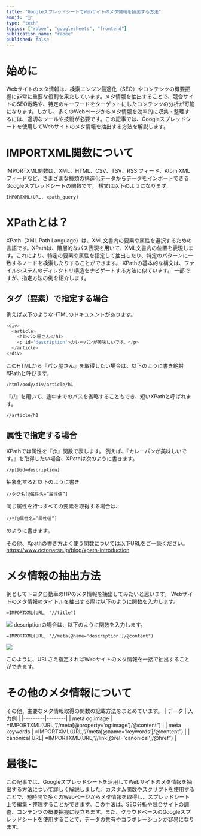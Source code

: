 ```yaml
---
title: "GoogleスプレッドシートでWebサイトのメタ情報を抽出する方法"
emoji: "📂"
type: "tech"
topics: ["rabee", "googlesheets", "frontend"]
publication_name: "rabee"
published: false
---
```


# 始めに
Webサイトのメタ情報は、検索エンジン最適化（SEO）やコンテンツの概要把握に非常に重要な役割を果たしています。メタ情報を抽出することで、競合サイトのSEO戦略や、特定のキーワードをターゲットにしたコンテンツの分析が可能になります。しかし、多くのWebページからメタ情報を効率的に収集・整理するには、適切なツールや技術が必要です。この記事では、Googleスプレッドシートを使用してWebサイトのメタ情報を抽出する方法を解説します。
# IMPORTXML関数について
IMPORTXML関数は、XML、HTML、CSV、TSV、RSS フィード、Atom XML フィードなど、さまざまな種類の構造化データからデータをインポートできるGoogleスプレッドシートの関数です。
構文は以下のようになります。
```
IMPORTXML(URL, xpath_query)
```

# XPathとは？

XPath（XML Path Language）は、XML文書内の要素や属性を選択するための言語です。XPathは、階層的なパス表現を用いて、XML文書内の位置を表現します。これにより、特定の要素や属性を指定して抽出したり、特定のパターンに一致するノードを検索したりすることができます。
XPathの基本的な構文は、ファイルシステムのディレクトリ構造をナビゲートする方法に似ています。
一部ですが、指定方法の例を紹介します。
## タグ（要素）で指定する場合

例えば以下のようなHTMLのドキュメントがあります。
```js
<div>
  <article>
    <h1>パン屋さん</h1>
    <p id='description'>カレーパンが美味しいです。</p>
  </article>
</div>
```
このHTMLから『パン屋さん』を取得したい場合は、以下のように書き絶対XPathと呼びます。
```
/html/body/div/article/h1
```
『//』を用いて、途中までのパスを省略することもでき、短いXPathと呼ばれます。
```
//article/h1
```
## 属性で指定する場合
XPathでは属性を『@』関数で表します。
例えば、『カレーパンが美味しいです。』を取得したい場合、XPathは次のように書きます。
```
//p[@id=description]
```
抽象化すると以下のように書き
```
//タグ名[@属性名=”属性値”]
```
同じ属性を持つすべての要素を取得する場合は、
```
//*[@属性名=”属性値”]
```
のように書きます。

その他、Xpathの書き方よく使う関数については以下URLをご一読ください。
https://www.octoparse.jp/blog/xpath-introduction
# メタ情報の抽出方法
例としてトヨタ自動車のHPのメタ情報を抽出してみたいと思います。
Webサイトのメタ情報のタイトルを抽出する際は以下のように関数を入力します。
```
=IMPORTXML(URL, "//title")
```
![](https://storage.googleapis.com/zenn-user-upload/4ad83e247977-20230513.png)
descriptionの場合は、以下のように関数を入力します。
```
=IMPORTXML(URL, "//meta[@name='description']/@content")
```
![](https://storage.googleapis.com/zenn-user-upload/db58103fe889-20230513.png)

このように、URLさえ指定すればWebサイトのメタ情報を一括で抽出することができます。
# その他のメタ情報について
その他、主要なメタ情報取得の関数の記載方法をまとめています。
| データ | 入力例   |
|---------|--------|
| meta og:image    | =IMPORTXML(URL,”//meta[@property=’og:image’]/@content”) |
| meta keywords  | =IMPORTXML(URL,”//meta[@name=’keywords’]/@content”)   |
| canonical URL| =IMPORTXML(URL,”//link[@rel=’canonical’]/@href”) |

# 最後に
この記事では、Googleスプレッドシートを活用してWebサイトのメタ情報を抽出する方法について詳しく解説しました。カスタム関数やスクリプトを使用することで、短時間で多くのWebページからメタ情報を取得し、スプレッドシート上で編集・整理することができます。この手法は、SEO分析や競合サイトの調査、コンテンツの概要把握に役立ちます。また、クラウドベースのGoogleスプレッドシートを使用することで、データの共有やコラボレーションが容易になります。